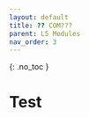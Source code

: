 ```yaml
---
layout: default
title: ?? COM???
parent: L5 Modules
nav_order: 3
---
```


{: .no_toc }


# Test



